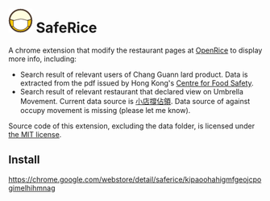 # ![icon](chrome/icon48.png) SafeRice

A chrome extension that modify the restaurant pages at [OpenRice](http://www.openrice.com/) to display more info, including:

 * Search result of relevant users of Chang Guann lard product. Data is extracted from the pdf issued by Hong Kong's [Centre for Food Safety](http://www.cfs.gov.hk/).
 * Search result of relevant restaurant that declared view on Umbrella Movement. Current data source is [小店撐佔領](https://docs.google.com/a/onthewings.net/spreadsheets/d/19IM5t97cSIEqbvwH4CyTrouUyEdKI-kZQsPXbe0l3r8/edit#gid=0). Data source of against occupy movement is missing (please let me know).

Source code of this extension, excluding the data folder, is licensed under [the MIT license](LICENSE.md).

## Install

https://chrome.google.com/webstore/detail/saferice/kipaoohahigmfgeojcpogimelhihmnag
